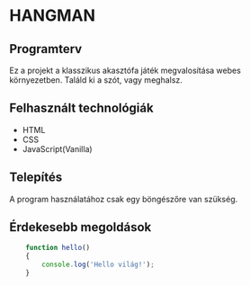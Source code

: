 # HANGMAN

## Programterv
Ez a projekt a klasszikus akasztófa játék megvalosítása webes környezetben.
Találd ki a szót, vagy meghalsz.

## Felhasznált technológiák
- HTML
- CSS
- JavaScript(Vanilla)

## Telepítés
A program használatához csak egy böngészőre van szükség.

## Érdekesebb megoldások
```javascript
	function hello()
	{
		console.log('Hello világ!');
	}
```
